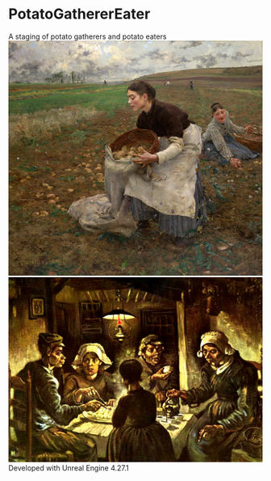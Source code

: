 # PotatoGathererEater
A staging of potato gatherers and potato eaters
![October](/October.jpg)
![October](/Potato_Eater.jpg)
Developed with Unreal Engine 4.27.1
